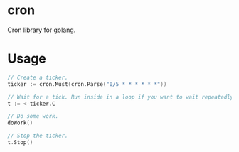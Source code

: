 cron
====

Cron library for golang.

Usage
=====
```go
// Create a ticker.
ticker := cron.Must(cron.Parse("0/5 * * * * * *"))

// Wait for a tick. Run inside in a loop if you want to wait repeatedly.
t := <-ticker.C

// Do some work.
doWork()

// Stop the ticker.
t.Stop()
```
